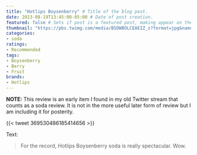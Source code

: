 ```yaml
---
title: "Hotlips Boysenberry" # Title of the blog post.
date: 2013-08-19T13:45:00-05:00 # Date of post creation.
featured: false # Sets if post is a featured post, making appear on the home page side bar.
thumbnail: "https://pbs.twimg.com/media/BSDWBOLCEAEIZ_z?format=jpg&name=small" # Sets thumbnail image appearing inside card on homepage.
categories:
- soda
ratings:
- Recommended
tags:
- Boysenberry
- Berry
- Fruit
brands:
- Hotlips
---
```


**NOTE:** This review is an early item I found in my old Twitter stream that counts as a soda review. It is not in the more useful later form of review but I am including it for posterity.

{{< tweet 369530486185414656 >}}

Text:
> For the record, Hotlips Boysenberry soda is really spectacular. Wow.
